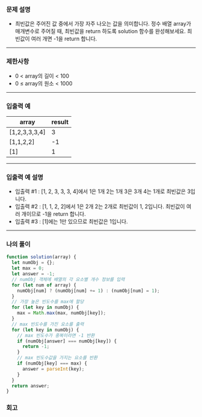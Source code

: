 ### 문제 설명

- 최빈값은 주어진 값 중에서 가장 자주 나오는 값을 의미합니다. 정수 배열 array가 매개변수로 주어질 때, 최빈값을 return 하도록 solution 함수를 완성해보세요. 최빈값이 여러 개면 -1을 return 합니다.

---

### 제한사항

- 0 < array의 길이 < 100
- 0 ≤ array의 원소 < 1000

---

### 입출력 예

| array         | result |
| ------------- | ------ |
| [1,2,3,3,3,4] | 3      |
| [1,1,2,2]     | -1     |
| [1]           | 1      |

---

### 입출력 예 설명

- 입출력 #1 : [1, 2, 3, 3, 3, 4]에서 1은 1개 2는 1개 3은 3개 4는 1개로 최빈값은 3입니다.
- 입출력 #2 : [1, 1, 2, 2]에서 1은 2개 2는 2개로 최빈값이 1, 2입니다. 최빈값이 여러 개이므로 -1을 return 합니다.
- 입출력 #3 : [1]에는 1만 있으므로 최빈값은 1입니다.

---

### 나의 풀이

```javascript
function solution(array) {
  let numObj = {};
  let max = 0;
  let answer = -1;
  // numObj 객체에 배열의 각 요소별 개수 정보를 입력
  for (let num of array) {
    numObj[num] ? (numObj[num] += 1) : (numObj[num] = 1);
  }
  // 가장 높은 빈도수를 max에 할당
  for (let key in numObj) {
    max = Math.max(max, numObj[key]);
  }
  // max 빈도수를 가진 요소를 출력
  for (let key in numObj) {
    // max 빈도수가 중복이라면 -1 반환
    if (numObj[answer] === numObj[key]) {
      return -1;
    }
    // max 빈도수값을 가지는 요소를 반환
    if (numObj[key] === max) {
      answer = parseInt(key);
    }
  }
  return answer;
}
```

### 회고
